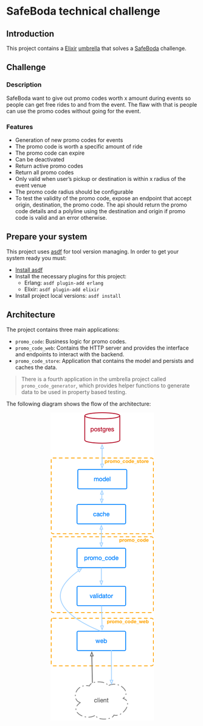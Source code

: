 # SafeBoda technical challenge


## Introduction

This project contains a [Elixir](https://elixir-lang.org/)
[umbrella](https://elixir-lang.org/getting-started/mix-otp/dependencies-and-umbrella-projects.html)
that solves a [SafeBoda](https://safeboda.com/ug/) challenge.

## Challenge

### Description

SafeBoda want to give out promo codes worth x amount during events so people can
get free rides to and from the event. The flaw with that is people can use the
promo codes without going for the event.

### Features

* Generation of new promo codes for events
* The promo code is worth a specific amount of ride
* The promo code can expire
* Can be deactivated
* Return active promo codes
* Return all promo codes
* Only valid when user’s pickup or destination is within x radius of the event venue
* The promo code radius should be configurable
* To test the validity of the promo code, expose an endpoint that accept origin, destination, the promo code. The api should return the promo code details and a polyline using the destination and origin if promo code is valid and an error otherwise.

## Prepare your system

This project uses [asdf](https://github.com/asdf-vm/asdf) for tool version
managing. In order to get your system ready you must:

* [Install asdf](https://github.com/asdf-vm/asdf#setup)
* Install the necessary plugins for this project:
  * Erlang: `asdf plugin-add erlang`
  * Elixir: `asdf plugin-add elixir`
* Install project local versions: `asdf install`

## Architecture

The project contains three main applications:

* `promo_code`: Business logic for promo codes.
* `promo_code_web`: Contains the HTTP server and provides the interface and
    endpoints to interact with the backend.
* `promo_code_store`: Application that contains the model and persists and caches the data.


> There is a fourth application in the umbrella project called
> `promo_code_generator`, which provides helper functions to generate data to be
> used in property based testing.

The following diagram shows the flow of the architecture:

<img src="./static/architecture.png" style="display: block; margin: auto" />
